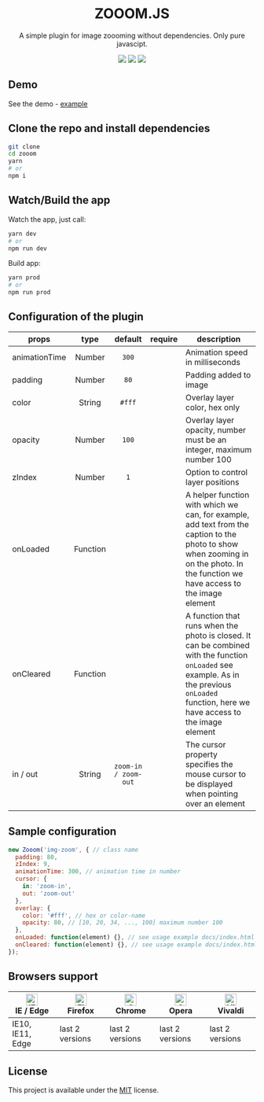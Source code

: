 <h1 align=center>ZOOOM.JS</h1>

<p align="center">
  A simple plugin for image zoooming without dependencies. Only pure javascipt.
</p>

<p align="center">
  <img src="https://img.shields.io/github/package-json/v/tomik23/zooom.js">
  <img src="https://img.shields.io/github/size/tomik23/zooom.js/docs/zooom.min.js">
  <a href="LICENSE">
    <img src="https://img.shields.io/badge/License-MIT-green.svg">
  </a>
</p>

## Demo

See the demo - [example](https://tomik23.github.io/zooom.js/)

## Clone the repo and install dependencies
```bash
git clone
cd zooom
yarn
# or
npm i
```

## Watch/Build the app
Watch the app, just call:

```bash
yarn dev
# or
npm run dev
```

Build app:

```bash
yarn prod
# or
npm run prod
```

## Configuration of the plugin

props | type | default | require | description
---- | :-------: | :-------: | :--------: | -----------
animationTime | Number | `300` | | Animation speed in milliseconds
padding | Number | `80` |  | Padding added to image
color | String | `#fff` |  | Overlay layer color, hex only
opacity | Number | `100` |  | Overlay layer opacity, number must be an integer, maximum number 100
zIndex | Number | `1` |  | Option to control layer positions
onLoaded | Function |  |  | A helper function with which we can, for example, add text from the caption to the photo to show when zooming in on the photo. In the function we have access to the image element
onCleared | Function |  |  | A function that runs when the photo is closed. It can be combined with the function `onLoaded` see example. As in the previous `onLoaded` function, here we have access to the image element
in / out | String | `zoom-in / zoom-out` |  | The cursor property specifies the mouse cursor to be displayed when pointing over an element

## Sample configuration
```javascript
new Zooom('img-zoom', { // class name
  padding: 80,
  zIndex: 9,
  animationTime: 300, // animation time in number
  cursor: {
    in: 'zoom-in',
    out: 'zoom-out'
  },
  overlay: {
    color: '#fff', // hex or color-name
    opacity: 80, // [10, 20, 34, ..., 100] maximum number 100
  },
  onLoaded: function(element) {}, // see usage example docs/index.html
  onCleared: function(element) {}, // see usage example docs/index.html
});
```

## Browsers support

| [<img src="https://raw.githubusercontent.com/alrra/browser-logos/master/src/edge/edge_48x48.png" alt="IE / Edge" width="24px" height="24px" />](http://godban.github.io/browsers-support-badges/)<br/>IE / Edge | [<img src="https://raw.githubusercontent.com/alrra/browser-logos/master/src/firefox/firefox_48x48.png" alt="Firefox" width="24px" height="24px" />](http://godban.github.io/browsers-support-badges/)<br/>Firefox | [<img src="https://raw.githubusercontent.com/alrra/browser-logos/master/src/chrome/chrome_48x48.png" alt="Chrome" width="24px" height="24px" />](http://godban.github.io/browsers-support-badges/)<br/>Chrome | [<img src="https://raw.githubusercontent.com/alrra/browser-logos/master/src/opera/opera_48x48.png" alt="Opera" width="24px" height="24px" />](http://godban.github.io/browsers-support-badges/)<br/>Opera | [<img src="https://raw.githubusercontent.com/alrra/browser-logos/master/src/vivaldi/vivaldi_48x48.png" alt="Vivaldi" width="24px" height="24px" />](http://godban.github.io/browsers-support-badges/)<br/>Vivaldi |
| --------- | --------- | --------- | --------- | --------- |
| IE10, IE11, Edge| last 2 versions| last 2 versions| last 2 versions| last 2 versions

## License
This project is available under the [MIT](https://opensource.org/licenses/mit-license.php) license.
